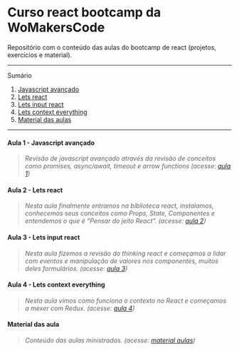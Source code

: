# Curso react bootcamp da WoMakersCode
Repositório com o conteúdo das aulas do bootcamp de react (projetos, exercícios e material).

*******
Sumário
 1. [Javascript avançado](#aula-1-javascript-avancado)
 2. [Lets react](#aula-2-lets-react)
 3. [Lets input react](#aula-3-lets-input-react)
 4. [Lets context everything](#aula-4-lets-context-everything)
 5. [Material das aulas](#material-aulas)

*******

<div id='aula-1-javascript-avancado'/>  

#### Aula 1 - Javascript avançado 

  >*Revisão de javascript avançado através da revisão de conceitos como promises, async/await, timeout e arrow functions (acesse: [aula 1](./aula-1-javascript-avancado))*


<div id='aula-2-lets-react'/>  


#### Aula 2 - Lets react

  >*Nesta aula finalmente entramos na biblioteca react, instalamos, conhecemos seus conceitos como Props, State, Componentes e entendemos o que é "Pensar do jeito React". (acesse: [aula 2](./aula-2-lets-react))*


<div id='aula-3-lets-input-react'/>  


#### Aula 3 - Lets input react

  >*Nesta aula fizemos a revisão do thinking react e começamos a lidar com eventos e manipulação de valores nos componentes, muitos deles formulários. (acesse: [aula 3](./aula-3-lets-input-react))*


<div id='aula-4-lets-context-everything'/>  


#### Aula 4 - Lets context everything

  >*Nesta aula vimos como funciona o contexto no React e começamos a mexer com Redux. (acesse: [aula 4](./aula-4-lets-context-everything))*


<div id='material-aulas'/>  


#### Material das aula

  >*Conteúdo das aulas ministradas. (acesse: [material aulas](./material-aulas))*